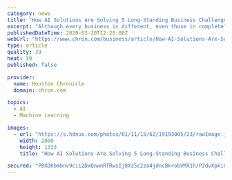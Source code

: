```yaml
---
category: news
title: "How AI Solutions Are Solving 5 Long-Standing Business Challenges"
excerpt: "Although every business is different, even those in completely separate industries face some of the same long-standing problems. In recent years, artificial intelligence has become the technology that's well-positioned to solve many of these business challenges."
publishedDateTime: 2020-03-20T12:20:00Z
webUrl: "https://www.chron.com/business/article/How-AI-Solutions-Are-Solving-5-Long-Standing-15143569.php"
type: article
quality: 39
heat: 39
published: false

provider:
  name: Houston Chronicle
  domain: chron.com

topics:
  - AI
  - Machine Learning

images:
  - url: "https://s.hdnux.com/photos/01/11/15/62/19193005/23/rawImage.jpg"
    width: 2000
    height: 1333
    title: "How AI Solutions Are Solving 5 Long-Standing Business Challenges"

secured: "PBXDKbmbnv9cii2DxQnwnRTRwsIj8Xz5c2za4jdncBk+obVMX1h/P2dvXpkiUSKF4iOlRk4F1PnTlBP8SDNGQ1Jkhzp3tcz4bSAZ1nXxVWcOpRuasX6lk1xuChMTls/OjFtjoyUqmGZ4ND/ZEaH5umgXNuAvkxeS6xVuHKSIlqP06QA6CWxYH5n9m/6n4eIzWssrnlo4BeZ9kMfBeWbI7UzgdACK5zXbgT2DH//ISmhFJnmE7kwCtBKHXSbZrDb331TioV0jRhqFK/kmW57EJdiXMcd4RaGLAekPZZDOmDgpxk9pVjknVofAd5oCt8tq;pgb7BW2KhgI/br7NsyEZyA=="
---
```


